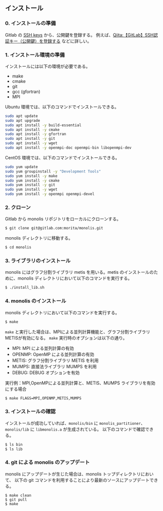 
## インストール

### 0. インストールの準備

Gitlab の [SSH keys](https://gitlab.com/profile/keys) から、公開鍵を登録する。
例えば、[Qiita:【GitLab】SSH認証キー（公開鍵）を登録する](https://qiita.com/CUTBOSS/items/462a2ed28d264aeff7d5) などに詳しい。

### 1. インストール環境の準備

インストールには以下の環境が必要である。

- make
- cmake
- git
- gcc (gfortran)
- MPI

Ubuntu 環境では、以下のコマンドでインストールできる。

```bash
sudo apt update
sudo apt upgrade
sudo apt install -y build-essential
sudo apt install -y cmake
sudo apt install -y gfortran
sudo apt install -y git
sudo apt install -y wget
sudo apt install -y openmpi-doc openmpi-bin libopenmpi-dev
```
CentOS 環境では、以下のコマンドでインストールできる。

```bash
sudo yum update
sudo yum groupinstall -y "Development Tools"
sudo yum install -y make
sudo yum install -y cmake
sudo yum install -y git
sudo yum install -y wget
sudo yum install -y openmpi openmpi-devel
```

### 2. クローン

Gitlab から monolis リポジトリをローカルにクローンする。

```bash
$ git clone git@gitlab.com:morita/monolis.git
```

monolis ディレクトリに移動する。

```bash
$ cd monolis
```

### 3. ライブラリのインストール

monolis にはグラフ分割ライブラリ metis を用いる。metis のインストールのために、monolis ディレクトリにおいて以下のコマンドを実行する。

```bash
$ ./install_lib.sh
```

### 4. monolis のインストール

monolis ディレクトリにおいて以下のコマンドを実行する。

```bash
$ make
```

`make` と実行した場合は、MPIによる並列計算機能と、グラフ分割ライブラリMETISが有効になる。
`make` 実行時のオプションは以下の通り。

- MPI: MPI による並列計算の有効
- OPENMP: OpenMP による並列計算の有効
- METIS: グラフ分割ライブラリ METIS を利用
- MUMPS: 直接法ライブラリ MUMPS を利用
- DEBUG: DEBUG オプションを有効

実行例：MPI,OpenMPによる並列計算と、METIS、MUMPS ライブラリを有効にする場合

```bash
$ make FLAGS=MPI,OPENMP,METIS,MUMPS
```


### 3. インストールの確認

インストールが成功していれば、`monolis/bin` に `monolis_partitioner`、`monolis/lib` に `libmonolis.a` が生成されている。
以下のコマンドで確認できる。

```bash
$ ls bin
$ ls lib
```


### 4. git による monolis のアップデート

monolis にアップデートが生じた場合は、monolis トップディレクトリにおいて、
以下の git コマンドを利用することにより最新のソースにアップデートできる。

```
$ make clean
$ git pull
$ make
```
